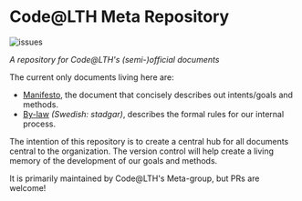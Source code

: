 Code@LTH Meta Repository
========================

![issues](https://img.shields.io/github/issues/Code-at-LTH/meta.svg)

*A repository for Code@LTH's (semi-)official documents*

The current only documents living here are:

 - [Manifesto](./manifesto.md), the document that concisely describes out intents/goals and methods.
 - [By-law](./bylaw.md) *(Swedish: stadgar)*, describes the formal rules for our internal process.

The intention of this repository is to create a central hub for all documents central to the organization. 
The version control will help create a living memory of the development of our goals and methods.

It is primarily maintained by Code@LTH's Meta-group, but PRs are welcome!

